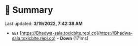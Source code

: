 # 📖 Summary
Last updated: **3/19/2022, 7:42:38 AM**

- `GET` [https://Bhadwa-sala.toxicblte.repl.co](https://Bhadwa-sala.toxicblte.repl.co) - **Down** (171ms)
